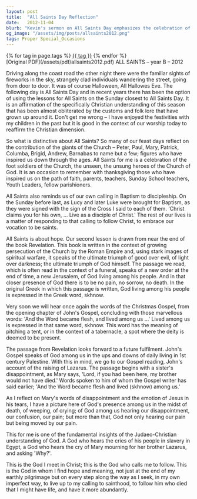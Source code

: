 ```yaml
---
layout: post
title:  "All Saints Day Reflection"
date:   2012-11-04
blurb: "Kevin's sermon on All Saints Day emphasizes the celebration of the 'foot soldiers' of the Church and the Christian understanding of sainthood. It reflects on the calling to discipleship in baptism and the hope found in the ultimate triumph of good over evil as depicted in the book of Revelation. The sermon also explores the presence of God in daily life and in times of pain, as illustrated by the story of Lazarus."
og_image: "/assets/img/posts/allsaints2012.png"
tags: Proper Special_Occasions
---    
```

<div class="tag-pills">
    {% for tag in page.tags %}
    <a href="{{ site.baseurl }}/tag/{{ tag | slugify }}" class="tag-pill">{{ tag }}</a>
    {% endfor %}
</div>
[Original PDF](/assets/pdf/allsaints2012.pdf)
ALL SAINTS – year B – 2012

Driving along the coast road the other night there were the familiar sights of fireworks in the sky, strangely clad individuals wandering the street, going from door to door. It was of course Halloween, All Hallowes Eve. The following day is All Saints Day and in recent years there has been the option of using the lessons for All Saints on the Sunday closest to All Saints Day. It is an affirmation of the specifically Christian understanding of this season that has been almost obliterated by the customs and folk lore that have grown up around it. Don't get me wrong – I have enjoyed the festivities with my children in the past but it is good in the context of our worship today to reaffirm the Christian dimension.

So what is distinctive about All Saints? So many of our feast days reflect on the contribution of the giants of the Church – Peter, Paul, Mary, Patrick, Columba, Brigid, Andrew, Barnabas to name but a few; figures who have inspired us down through the ages. All Saints for me is a celebration of the foot soldiers of the Church, the unseen, the unsung heroes of the Church of God. It is an occasion to remember with thanksgiving those who have inspired us on the path of faith, parents, teachers, Sunday School teachers, Youth Leaders, fellow parishioners.

All Saints also reminds us of our own calling in Baptism to discipleship. On the Sunday before last, as Lucy and later Luke were brought for Baptism, as they were signed with the sign of the Cross I said to each of them. 'Christ claims you for his own, ... Live as a disciple of Christ.' The rest of our lives is a matter of responding to that calling to follow Christ, to embrace our vocation to be saints.

All Saints is about hope. Our second lesson is drawn from near the end of the book Revelation. This book is written in the context of growing persecution of the Church by the Roman Empire and, using stark images of spiritual warfare, it speaks of the ultimate triumph of good over evil, of light over darkness; the ultimate triumph of God himself. The passage we read, which is often read in the context of a funeral, speaks of a new order at the end of time, a new Jerusalem, of God living among his people. And in that closer presence of God there is to be no pain, no sorrow, no death. In the original Greek in which this passage is written, God living among his people is expressed in the Greek word, skhnow.

Very soon we will hear once again the words of the Christmas Gospel, from the opening chapter of John's Gospel, concluding with those marvellous words: 'And the Word became flesh, and lived among us ...' Lived among us is expressed in that same word, skhnow. This word has the meaning of pitching a tent, or in the context of a tabernacle, a spot where the deity is deemed to be present.

The passage from Revelation looks forward to a future fulfilment. John's Gospel speaks of God among us in the ups and downs of daily living in 1st century Palestine. With this in mind, we go to our Gospel reading, John's account of the raising of Lazarus. The passage begins with a sister's disappointment, as Mary says, 'Lord, if you had been here, my brother would not have died.' Words spoken to him of whom the Gospel writer has said earlier; 'And the Word became flesh and lived (skhnow) among us.'

As I reflect on Mary's words of disappointment and the emotion of Jesus in his tears, I have a picture here of God's presence among us in the midst of death, of weeping, of crying; of God among us hearing our disappointment, our confusion, our pain; but more than that, God not only hearing our pain but being moved by our pain.

This for me is one of the fundamental insights of the Judaeo-Christian understanding of God. A God who hears the cries of his people in slavery in Egypt, a God who hears the cry of Mary mourning for her brother Lazarus, and asking 'Why?'.

This is the God I meet in Christ; this is the God who calls me to follow. This is the God in whom I find hope and meaning, not just at the end of my earthly pilgrimage but on every step along the way as I seek, in my own imperfect way, to live up to my calling to sainthood, to follow him who died that I might have life, and have it more abundantly.
